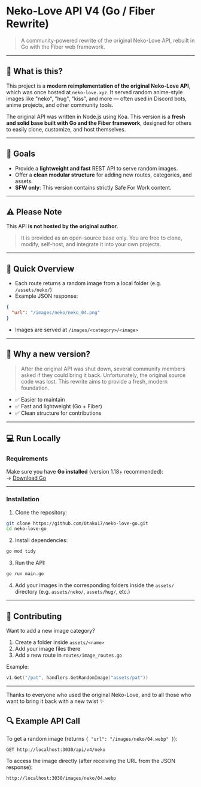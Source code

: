 # Neko-Love API V4 (Go / Fiber Rewrite)

> A community-powered rewrite of the original Neko-Love API, rebuilt in Go with the Fiber web framework.

---

## 🌟 What is this?

This project is a **modern reimplementation of the original Neko-Love API**, which was once hosted at `neko-love.xyz`. It served random anime-style images like "neko", "hug", "kiss", and more — often used in Discord bots, anime projects, and other community tools.

The original API was written in Node.js using Koa. This version is a **fresh and solid base built with Go and the Fiber framework**, designed for others to easily clone, customize, and host themselves.

---

## 🔧 Goals

- Provide a **lightweight and fast** REST API to serve random images.
- Offer a **clean modular structure** for adding new routes, categories, and assets.
- **SFW only**: This version contains strictly Safe For Work content.

---

## ⚠️ Please Note

This API **is not hosted by the original author**.

> It is provided as an open-source base only. You are free to clone, modify, self-host, and integrate it into your own projects.

---

## 🚀 Quick Overview

- Each route returns a random image from a local folder (e.g. `/assets/neko/`)
- Example JSON response:

```json
{
  "url": "/images/neko/neko_04.png"
}
```

- Images are served at `/images/<category>/<image>`

---

## 🚩 Why a new version?

> After the original API was shut down, several community members asked if they could bring it back. Unfortunately, the original source code was lost. This rewrite aims to provide a fresh, modern foundation.

- ✅ Easier to maintain
- ✅ Fast and lightweight (Go + Fiber)
- ✅ Clean structure for contributions

---

## 💻 Run Locally

### Requirements

Make sure you have **Go installed** (version 1.18+ recommended):  
→ [Download Go](https://golang.org/dl/)

---

### Installation

1. Clone the repository:

```bash
git clone https://github.com/Otaku17/neko-love-go.git
cd neko-love-go
```

2. Install dependencies:

```bash
go mod tidy
```

3. Run the API:

```bash
go run main.go
```

4. Add your images in the corresponding folders inside the `assets/` directory (e.g. `assets/neko/`, `assets/hug/`, etc.)

---

## 🤝 Contributing

Want to add a new image category?

1. Create a folder inside `assets/<name>`
2. Add your image files there
3. Add a new route in `routes/image_routes.go`

Example:

```go
v1.Get("/pat", handlers.GetRandomImage("assets/pat"))
```

---

Thanks to everyone who used the original Neko-Love, and to all those who want to bring it back with a new twist ✨

## 🔍 Example API Call

To get a random image (returns `{ "url": "/images/neko/04.webp" }`):

```
GET http://localhost:3030/api/v4/neko
```

To access the image directly (after receiving the URL from the JSON response):

```
http://localhost:3030/images/neko/04.webp
```
